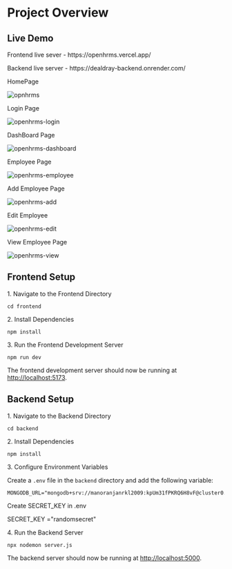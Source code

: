 <h1>Project Overview</h1>

<h2>Live Demo</h2>
<p>Frontend live sever - https://openhrms.vercel.app/</p>
<p>Backend live server - https://dealdray-backend.onrender.com/</p>

<p>HomePage</p>

![opnhrms](https://github.com/user-attachments/assets/b4a18a3e-0534-49b0-a6ed-0cecbf0c5242)
<p>Login Page</p>

![openhrms-login](https://github.com/user-attachments/assets/057a854c-915a-423a-9592-f72848877ff9)
<p>DashBoard Page</p>

![openhrms-dashboard](https://github.com/user-attachments/assets/3b75fac7-6799-4db0-ab65-4588d81e7860)
<p>Employee Page</p>

![openhrms-employee](https://github.com/user-attachments/assets/22e0b2c6-36e0-4658-a7df-2e1fb59d66a5)
<p>Add Employee Page</p>

![openhrms-add](https://github.com/user-attachments/assets/ff1a3d1d-6478-4fab-91fd-5c579c003dbf)
<p>Edit Employee</p>

![openhrms-edit](https://github.com/user-attachments/assets/0a2070c9-0202-43f0-be73-70be9eb7b524)
<p>View Employee Page</p>

![openhrms-view](https://github.com/user-attachments/assets/cec43fab-e779-46b8-a614-925578770b91)

## Frontend Setup

<p>1. Navigate to the Frontend Directory</p>
<pre><code>cd frontend</code></pre>

<p>2. Install Dependencies</p>
<pre><code>npm install</code></pre>

<p>3. Run the Frontend Development Server</p>
<pre><code>npm run dev</code></pre>

<p>The frontend development server should now be running at <a href="http://localhost:5173">http://localhost:5173</a>.</p>

## Backend Setup

<p>1. Navigate to the Backend Directory</p>
<pre><code>cd backend</code></pre>

<p>2. Install Dependencies</p>
<pre><code>npm install</code></pre>

<p>3. Configure Environment Variables</p>
<p>Create a <code>.env</code> file in the <code>backend</code> directory and add the following variable:</p>
<pre><code>MONGODB_URL="mongodb+srv://manoranjanrkl2009:kpUm31fPKRQ6H8vF@cluster0.m3w90.mongodb.net/"</code></pre>
<p>Create SECRET_KEY in .env</p>
<p>SECRET_KEY ="randomsecret"</p>

<p>4. Run the Backend Server</p>
<pre><code>npx nodemon server.js</code></pre>

<p>The backend server should now be running at <a href="http://localhost:5000">http://localhost:5000</a>.</p>


